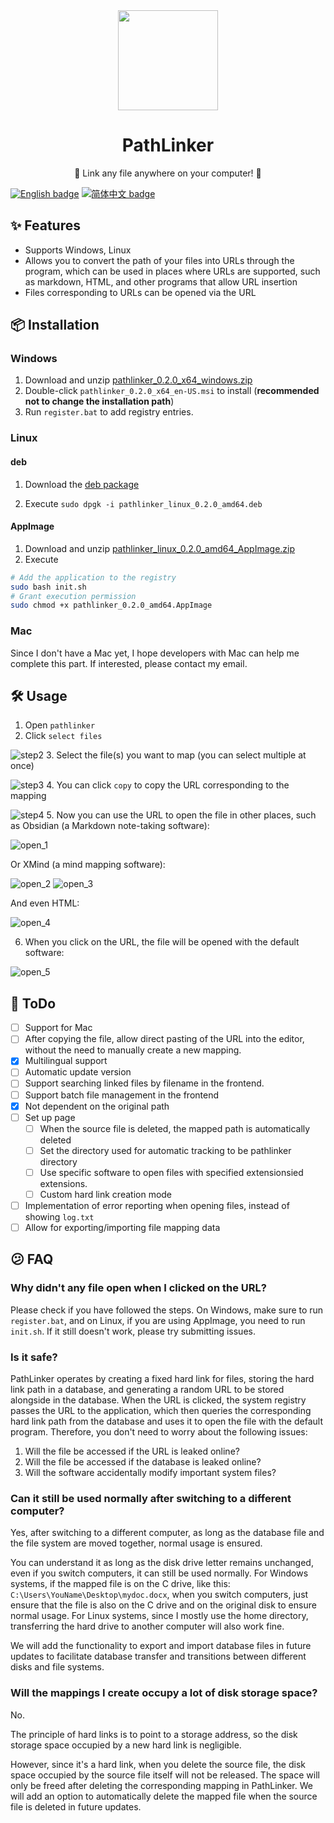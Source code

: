 <div align="center">
  <img width="160" src="./src-tauri/icons/icon.png" />
  <h1>PathLinker</h1>
  <p>🔗 Link any file anywhere on your computer! 🔗</p>
</div>

[![English badge](https://img.shields.io/badge/%E8%8B%B1%E6%96%87-English-blue)](./README.md)
[![简体中文 badge](https://img.shields.io/badge/%E7%AE%80%E4%BD%93%E4%B8%AD%E6%96%87-Simplified%20Chinese-blue)](./README_CN.md)

## ✨ Features
- Supports Windows, Linux
- Allows you to convert the path of your files into URLs through the program, which can be used in places where URLs are supported, such as markdown, HTML, and other programs that allow URL insertion
- Files corresponding to URLs can be opened via the URL

## 📦 Installation
### Windows
1. Download and unzip [pathlinker_0.2.0_x64_windows.zip
](https://github.com/JeseKi/PathLinker/releases/download/v0.2.0/pathlinker_0.2.0_x64_windows.zip)
2. Double-click `pathlinker_0.2.0_x64_en-US.msi` to install (**recommended not to change the installation path**)
3. Run `register.bat` to add registry entries.

### Linux
#### deb
1. Download the [deb package](https://github.com/JeseKi/PathLinker/releases/download/v0.2.0/pathlinker_linux_0.2.0_amd64.deb)

2. Execute `sudo dpgk -i pathlinker_linux_0.2.0_amd64.deb`
#### AppImage
1. Download and unzip [pathlinker_linux_0.2.0_amd64_AppImage.zip](https://github.com/JeseKi/PathLinker/releases/download/v0.2.0/pathlinker_linux_0.2.0_amd64_AppImage.zip)
2. Execute
```bash
# Add the application to the registry
sudo bash init.sh
# Grant execution permission
sudo chmod +x pathlinker_0.2.0_amd64.AppImage
```

### Mac
Since I don't have a Mac yet, I hope developers with Mac can help me complete this part. If interested, please contact my email.

## 🛠️ Usage
1. Open `pathlinker`
2. Click `select files`

![step2](README/step2.png)
3. Select the file(s) you want to map (you can select multiple at once)

![step3](README/step3.png)
4. You can click `copy` to copy the URL corresponding to the mapping

![step4](README/step4.png)
5. Now you can use the URL to open the file in other places, such as Obsidian (a Markdown note-taking software):

![open_1](README/open_1.png)

Or XMind (a mind mapping software):

![open_2](README/open_2.png)
![open_3](README/open_3.png)

And even HTML:

![open_4](README/open_4.png)

6. When you click on the URL, the file will be opened with the default software:
 
![open_5](README/open_5.png)

## 📝 ToDo
- [ ] Support for Mac
- [ ] After copying the file, allow direct pasting of the URL into the editor, without the need to manually create a new mapping.
- [x] Multilingual support
- [ ] Automatic update version
- [ ] Support searching linked files by filename in the frontend.
- [ ] Support batch file management in the frontend
- [x] Not dependent on the original path
- [ ] Set up page
  - [ ] When the source file is deleted, the mapped path is automatically deleted
  - [ ] Set the directory used for automatic tracking to be pathlinker directory
  - [ ] Use specific software to open files with specified extensionsied extensions.
  - [ ] Custom hard link creation mode
- [ ] Implementation of error reporting when opening files, instead of showing `log.txt`
- [ ] Allow for exporting/importing file mapping data

## 😕 FAQ

### Why didn't any file open when I clicked on the URL?
Please check if you have followed the steps. On Windows, make sure to run `register.bat`, and on Linux, if you are using AppImage, you need to run `init.sh`. If it still doesn't work, please try submitting issues.

### Is it safe?
PathLinker operates by creating a fixed hard link for files, storing the hard link path in a database, and generating a random URL to be stored alongside in the database. When the URL is clicked, the system registry passes the URL to the application, which then queries the corresponding hard link path from the database and uses it to open the file with the default program. Therefore, you don't need to worry about the following issues:
1. Will the file be accessed if the URL is leaked online?
2. Will the file be accessed if the database is leaked online?
3. Will the software accidentally modify important system files?

### Can it still be used normally after switching to a different computer?
Yes, after switching to a different computer, as long as the database file and the file system are moved together, normal usage is ensured.

You can understand it as long as the disk drive letter remains unchanged, even if you switch computers, it can still be used normally. For Windows systems, if the mapped file is on the C drive, like this: `C:\Users\YouName\Desktop\mydoc.docx`, when you switch computers, just ensure that the file is also on the C drive and on the original disk to ensure normal usage. For Linux systems, since I mostly use the home directory, transferring the hard drive to another computer will also work fine.

We will add the functionality to export and import database files in future updates to facilitate database transfer and transitions between different disks and file systems.

### Will the mappings I create occupy a lot of disk storage space?
No.

The principle of hard links is to point to a storage address, so the disk storage space occupied by a new hard link is negligible.

However, since it's a hard link, when you delete the source file, the disk space occupied by the source file itself will not be released. The space will only be freed after deleting the corresponding mapping in PathLinker. We will add an option to automatically delete the mapped file when the source file is deleted in future updates.
